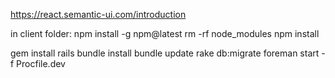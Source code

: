 https://react.semantic-ui.com/introduction

in client folder:
npm install -g npm@latest
rm -rf node_modules
npm install

gem install rails
bundle install
bundle update
rake db:migrate
foreman start -f Procfile.dev

